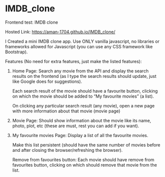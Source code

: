 # IMDB_clone
Frontend test: IMDB clone

Hosted Link: https://aman-1704.github.io/IMDB_clone/

 I Created a mini IMDB clone app. Use ONLY vanilla javascript, no libraries or frameworks allowed for Javascript (you can use any CSS framework like Bootstrap).

 Features (No need for extra features, just make the listed features):
 
 1. Home Page: 
    Search any movie from the API and display the search results on the frontend (as I type the search results should update, just like Google does for suggestions).
    
    Each search result of the movie should have a favourite button, clicking on which the movie should be added to “My favourite movies” (a list).
    
    On clicking any particular search result (any movie), open a new page with more information about that movie (movie page)

  2. Movie Page: 
     Should show information about the movie like its name, photo, plot, etc (these are must, rest you can add if you want).

  3. My favourite movies Page:
     Display a list of all the favourite movies.
     
     Make this list persistent (should have the same number of movies before and after closing the browser/refreshing the browser).
     
     Remove from favourites button: Each movie should have remove from favourites button, clicking on which should remove that movie from the list.
